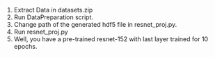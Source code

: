 1. Extract Data in datasets.zip
2. Run DataPreparation script.
3. Change path of the generated hdf5 file in resnet_proj.py.
4. Run resnet_proj.py
5. Well, you have a pre-trained resnet-152 with last layer trained for 10 epochs.
